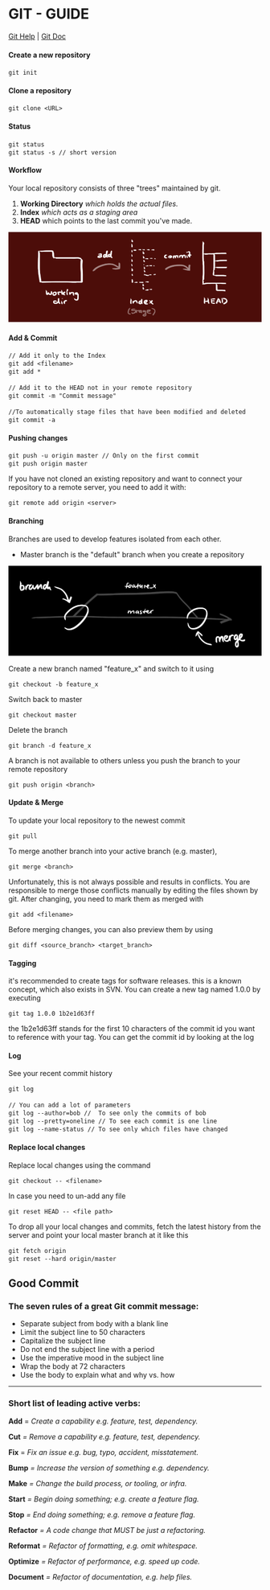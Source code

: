  GIT - GUIDE
====

[Git Help](https://help.github.com) | [Git Doc](https://git-scm.com/doc)

#### Create a new repository

    git init
    
#### Clone a repository

    git clone <URL>

#### Status

    git status
    git status -s // short version

#### Workflow
Your local repository consists of three "trees" maintained by git. 

 1. **Working Directory** *which holds the actual files.*
 2. **Index** *which acts as a staging area*
 3. **HEAD** which points to the last commit you've made. 
 
![enter image description here](img/trees.png)

#### Add & Commit


    // Add it only to the Index
    git add <filename>
    git add *

    // Add it to the HEAD not in your remote repository
    git commit -m "Commit message"
    
    //To automatically stage files that have been modified and deleted
    git commit -a 

#### Pushing changes

    git push -u origin master // Only on the first commit
    git push origin master
    
If you have not cloned an existing repository and want to connect your repository to a remote server, you need to add it with:

    git remote add origin <server>

#### Branching
Branches are used to develop features isolated from each other. 

 - Master branch is the "default" branch when you create a repository

![enter image description here](img/branches.png)

Create a new branch named "feature_x" and switch to it using

    git checkout -b feature_x

Switch back to master

    git checkout master

Delete the branch

    git branch -d feature_x

A branch is not available to others unless you push the branch to your remote repository

    git push origin <branch>

#### Update & Merge
To update your local repository to the newest commit

    git pull

To merge another branch into your active branch (e.g. master),

    git merge <branch>

Unfortunately, this is not always possible and results in conflicts. 
You are responsible to merge those conflicts manually by editing the files shown by git.
After changing, you need to mark them as merged with

    git add <filename>
   
   Before merging changes, you can also preview them by using

    git diff <source_branch> <target_branch>

#### Tagging
it's recommended to create tags for software releases. this is a known concept, which also exists in SVN. You can create a new tag named 1.0.0 by executing

    git tag 1.0.0 1b2e1d63ff
    
the 1b2e1d63ff stands for the first 10 characters of the commit id you want to reference with your tag. You can get the commit id by looking at the log

#### Log
See your recent commit history

    git log
	
	// You can add a lot of parameters
    git log --author=bob //  To see only the commits of bob
    git log --pretty=oneline // To see each commit is one line
	git log --name-status // To see only which files have changed

#### Replace local changes
Replace local changes using the command

    git checkout -- <filename>

In case you need to un-add any file

    git reset HEAD -- <file path>

To drop all your local changes and commits, fetch the latest history from the server and point your local master branch at it like this

    git fetch origin
    git reset --hard origin/master

Good Commit
----

### The seven rules of a great Git commit message:

 - Separate subject from body with a blank line
 - Limit the subject line to 50 characters
 - Capitalize the subject line
 - Do not end the subject line with a period
 - Use the imperative mood in the subject line
 - Wrap the body at 72 characters
 - Use the body to explain what and why vs. how

----------
### Short list of leading active verbs:

**Add** = *Create a capability e.g. feature, test, dependency.*

**Cut** *= Remove a capability e.g. feature, test, dependency.*

**Fix** = *Fix an issue e.g. bug, typo, accident, misstatement.*

**Bump** *= Increase the version of something e.g. dependency.*

**Make** *= Change the build process, or tooling, or infra.*

**Start** *= Begin doing something; e.g. create a feature flag.*

**Stop** *= End doing something; e.g. remove a feature flag.*

**Refactor** *= A code change that MUST be just a refactoring.*

**Reformat** *= Refactor of formatting, e.g. omit whitespace.*

**Optimize** *= Refactor of performance, e.g. speed up code.*

**Document** *= Refactor of documentation, e.g. help files.*
